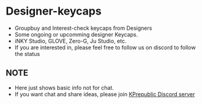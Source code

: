 # Designer-keycaps
- Groupbuy and Interest-check keycaps from Designers 
- Some ongoing or upcomming designer Keycaps.  
- iNKY Studio, GLOVE, Zero-G, Ju Studio, etc. 
- If you are interested in, please feel free to follow us on discord to follow the status
## NOTE
- Here just shows basic info not for chat. 
- If you want chat and share ideas, please join [KPrepublic Discord server](https://discord.gg/tuXDmJNYxS)
